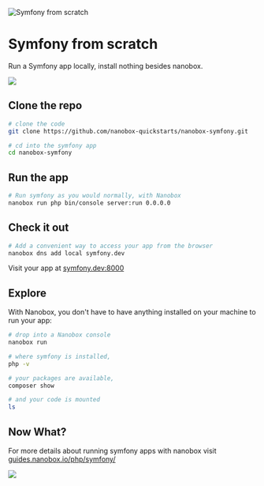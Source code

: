 ![Symfony from scratch](https://guides.nanobox.io/assets/quickstart-icons/symfony.png)

# Symfony from scratch

Run a Symfony app locally, install nothing besides nanobox.

<a href="https://nanobox.io/download"><img src="https://guides.nanobox.io/assets/quickstart-icons/download.png" /></a>


## Clone the repo

```bash
# clone the code
git clone https://github.com/nanobox-quickstarts/nanobox-symfony.git

# cd into the symfony app
cd nanobox-symfony
```

## Run the app

```bash
# Run symfony as you would normally, with Nanobox
nanobox run php bin/console server:run 0.0.0.0
```

## Check it out

```bash
# Add a convenient way to access your app from the browser
nanobox dns add local symfony.dev
```

Visit your app at <a href="http://symfony.dev:8000" target="\_blank">symfony.dev:8000</a>

## Explore

With Nanobox, you don't have to have anything installed on your machine to run your app:

```bash
# drop into a Nanobox console
nanobox run

# where symfony is installed,
php -v

# your packages are available,
composer show

# and your code is mounted
ls
```

## Now What?
For more details about running symfony apps with nanobox visit [guides.nanobox.io/php/symfony/](https://guides.nanobox.io/php/symfony/)

<a href="https://nanobox.io"><img src="https://guides.nanobox.io/assets/quickstart-icons/footer.png" /></a>
